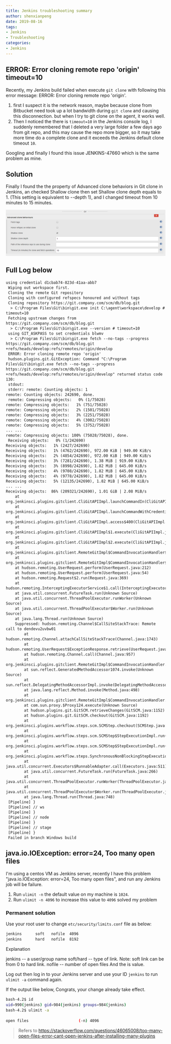 ```yaml
---
title: Jenkins troubleshooting summary
author: shenxianpeng
date: 2019-08-16
tags:
- Jenkins
- Troubleshooting
categories:
- Jenkins
---
```


## ERROR: Error cloning remote repo 'origin' timeout=10

Recently, my Jenkins build failed when execute `git clone` with following this error message: ERROR: Error cloning remote repo 'origin'.

1. first I suspect it is the network reason, maybe because clone from Bitbucket need took up a lot bandwidth during `git clone` and causing this disconnection. but when I try to git clone on the agent, it works well.
2. Then I noticed the there is `timeout=10` in the Jenkins console log, I suddenly remembered that I deleted a very large folder a few days ago from git repo, and this may cause the repo more bigger, so it may take more time do a complete clone and it exceeds the Jenkins default clone timeout `10`.

Googling and finally I found this issue JENKINS-47660 which is the same problem as mine.

<!-- more -->

## Solution

Finally I found the the property of Advanced clone behaviors in Git clone in Jenkins, an checked Shallow clone then set Shallow clone depth equals to 1. (This setting is equivalent to --depth 1), and I changed timeout from 10 minutes to 15 minutes.

![Advanced clone behaviours](jenkins-troubleshooting/advanced-clone-behaviour.png)

## Full Log below

```log
using credential d1cbab74-823d-41aa-abb7
 Wiping out workspace first.
 Cloning the remote Git repository
 Cloning with configured refspecs honoured and without tags
 Cloning repository https://git.company.com/scm/db/blog.git
  > C:\Program Files\Git\bin\git.exe init C:\agent\workspace\develop # timeout=10
 Fetching upstream changes from https://git.company.com/scm/db/blog.git
  > C:\Program Files\Git\bin\git.exe --version # timeout=10
 using GIT_ASKPASS to set credentials blwmv
  > C:\Program Files\Git\bin\git.exe fetch --no-tags --progress https://git.company.com/scm/db/blog.git +refs/heads/develop:refs/remotes/origin/develop
 ERROR: Error cloning remote repo 'origin'
 hudson.plugins.git.GitException: Command "C:\Program Files\Git\bin\git.exe fetch --no-tags --progress https://git.company.com/scm/db/blog.git +refs/heads/develop:refs/remotes/origin/develop" returned status code 130:
 stdout:
 stderr: remote: Counting objects: 1
remote: Counting objects: 242690, done.
 remote: Compressing objects:   0% (1/75028)
remote: Compressing objects:   1% (751/75028)
remote: Compressing objects:   2% (1501/75028)
remote: Compressing objects:   3% (2251/75028)
remote: Compressing objects:   4% (3002/75028)
remote: Compressing objects:   5% (3752/75028)
... ...
remote: Compressing objects: 100% (75028/75028), done.
 Receiving objects:   0% (1/242690)
Receiving objects:   1% (2427/242690)
Receiving objects:   1% (4762/242690), 972.00 KiB | 949.00 KiB/s
Receiving objects:   2% (4854/242690), 972.00 KiB | 949.00 KiB/s
Receiving objects:   3% (7281/242690), 1.38 MiB | 919.00 KiB/s
Receiving objects:   3% (8998/242690), 1.82 MiB | 645.00 KiB/s
Receiving objects:   4% (9708/242690), 1.82 MiB | 645.00 KiB/s
Receiving objects:   4% (9778/242690), 1.82 MiB | 645.00 KiB/s
Receiving objects:   5% (12135/242690), 1.82 MiB | 645.00 KiB/s
... ...
Receiving objects:  86% (209321/242690), 1.01 GiB | 2.08 MiB/s
 	at org.jenkinsci.plugins.gitclient.CliGitAPIImpl.launchCommandIn(CliGitAPIImpl.java:2042)
 	at org.jenkinsci.plugins.gitclient.CliGitAPIImpl.launchCommandWithCredentials(CliGitAPIImpl.java:1761)
 	at org.jenkinsci.plugins.gitclient.CliGitAPIImpl.access$400(CliGitAPIImpl.java:72)
 	at org.jenkinsci.plugins.gitclient.CliGitAPIImpl$1.execute(CliGitAPIImpl.java:442)
 	at org.jenkinsci.plugins.gitclient.CliGitAPIImpl$2.execute(CliGitAPIImpl.java:655)
 	at org.jenkinsci.plugins.gitclient.RemoteGitImpl$CommandInvocationHandler$1.call(RemoteGitImpl.java:153)
 	at org.jenkinsci.plugins.gitclient.RemoteGitImpl$CommandInvocationHandler$1.call(RemoteGitImpl.java:146)
 	at hudson.remoting.UserRequest.perform(UserRequest.java:212)
 	at hudson.remoting.UserRequest.perform(UserRequest.java:54)
 	at hudson.remoting.Request$2.run(Request.java:369)
 	at hudson.remoting.InterceptingExecutorService$1.call(InterceptingExecutorService.java:72)
 	at java.util.concurrent.FutureTask.run(Unknown Source)
 	at java.util.concurrent.ThreadPoolExecutor.runWorker(Unknown Source)
 	at java.util.concurrent.ThreadPoolExecutor$Worker.run(Unknown Source)
 	at java.lang.Thread.run(Unknown Source)
 	Suppressed: hudson.remoting.Channel$CallSiteStackTrace: Remote call to dendevu2uvbw01
 		at hudson.remoting.Channel.attachCallSiteStackTrace(Channel.java:1743)
 		at hudson.remoting.UserRequest$ExceptionResponse.retrieve(UserRequest.java:357)
 		at hudson.remoting.Channel.call(Channel.java:957)
 		at org.jenkinsci.plugins.gitclient.RemoteGitImpl$CommandInvocationHandler.execute(RemoteGitImpl.java:146)
 		at sun.reflect.GeneratedMethodAccessor1074.invoke(Unknown Source)
 		at sun.reflect.DelegatingMethodAccessorImpl.invoke(DelegatingMethodAccessorImpl.java:43)
 		at java.lang.reflect.Method.invoke(Method.java:498)
 		at org.jenkinsci.plugins.gitclient.RemoteGitImpl$CommandInvocationHandler.invoke(RemoteGitImpl.java:132)
 		at com.sun.proxy.$Proxy124.execute(Unknown Source)
 		at hudson.plugins.git.GitSCM.retrieveChanges(GitSCM.java:1152)
 		at hudson.plugins.git.GitSCM.checkout(GitSCM.java:1192)
 		at org.jenkinsci.plugins.workflow.steps.scm.SCMStep.checkout(SCMStep.java:124)
 		at org.jenkinsci.plugins.workflow.steps.scm.SCMStep$StepExecutionImpl.run(SCMStep.java:93)
 		at org.jenkinsci.plugins.workflow.steps.scm.SCMStep$StepExecutionImpl.run(SCMStep.java:80)
 		at org.jenkinsci.plugins.workflow.steps.SynchronousNonBlockingStepExecution.lambda$start$0(SynchronousNonBlockingStepExecution.java:47)
 		at java.util.concurrent.Executors$RunnableAdapter.call(Executors.java:511)
 		at java.util.concurrent.FutureTask.run(FutureTask.java:266)
 		at java.util.concurrent.ThreadPoolExecutor.runWorker(ThreadPoolExecutor.java:1149)
 		at java.util.concurrent.ThreadPoolExecutor$Worker.run(ThreadPoolExecutor.java:624)
 		at java.lang.Thread.run(Thread.java:748)
 [Pipeline] }
 [Pipeline] // ws
 [Pipeline] }
 [Pipeline] // node
 [Pipeline] }
 [Pipeline] // stage
 [Pipeline] }
 Failed in branch Windows build
```

## java.io.IOException: error=24, Too many open files

I'm using a centos VM as Jenkins server, recently I have this problem "java.io.IOException: error=24, Too many open files", and run any Jenkins job will be failure.

1. Run `ulimit -n` the default value on my machine is `1024`.
2. Run `ulimit -n 4096` to increase this value to `4096` solved my problem

### Permanent solution

Use your root user to change `etc/security/limits.conf` file as below:

```bash
jenkins      soft   nofile  4096
jenkins      hard   nofile  8192
```

Explanation

jenkins   -- a user/group name
soft/hard -- type of link. Note: soft link can be from 0 to hard link.
nofile    -- number of open files And the is value.

Log out then log in to your Jenkins server and use your ID `jenkins` to run `ulimit -a` command again.

If the output like below, Congrats, your change already take effect.

```bash
bash-4.2$ id
uid=990(jenkins) gid=984(jenkins) groups=984(jenkins)
bash-4.2$ ulimit -a

open files                      (-n) 4096

```

> Refers to https://stackoverflow.com/questions/46065008/too-many-open-files-error-cant-open-jenkins-after-installing-many-plugins
